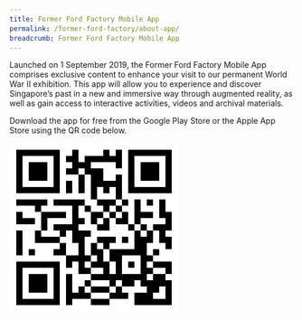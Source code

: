 ```yaml
---
title: Former Ford Factory Mobile App
permalink: /former-ford-factory/about-app/
breadcrumb: Former Ford Factory Mobile App
---
```

Launched on 1 September 2019, the Former Ford Factory Mobile App comprises exclusive content to enhance your visit to our permanent World War II exhibition. This app will allow you to experience and discover Singapore’s past in a new and immersive way through augmented reality, as well as gain access to interactive activities, videos and archival materials.

Download the app for free from the Google Play Store or the Apple App Store using the QR code below.

![](/images/FFF%20Mobile%20QR%20Code.jpg)